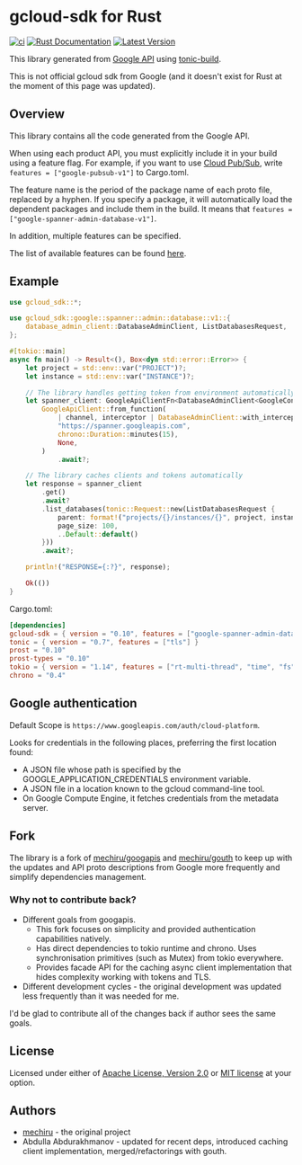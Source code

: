 # gcloud-sdk for Rust

[![ci](https://github.com/abdolence/gcloud-sdk-rs/workflows/ci/badge.svg)](https://github.com/abdolence/gcloud-sdk-rs/actions?query=workflow:ci)
[![Rust Documentation](https://docs.rs/gcloud-sdk/badge.svg)](https://docs.rs/gcloud-sdk)
[![Latest Version](https://img.shields.io/crates/v/gcloud-sdk.svg)](https://crates.io/crates/gcloud-sdk)

This library generated from [Google API](https://github.com/googleapis/googleapis) using [tonic-build](https://github.com/hyperium/tonic/tree/master/tonic-build).

This is not official gcloud sdk from Google (and it doesn't exist for Rust at the moment of this page was updated).

## Overview
This library contains all the code generated from the Google API.

When using each product API, you must explicitly include it in your build using a feature flag.
For example, if you want to use [Cloud Pub/Sub](https://cloud.google.com/pubsub), write `features = ["google-pubsub-v1"]` to Cargo.toml.

The feature name is the period of the package name of each proto file, replaced by a hyphen.
If you specify a package, it will automatically load the dependent packages and include them in the build.
It means that `features = ["google-spanner-admin-database-v1"]`.

In addition, multiple features can be specified.

The list of available features can be found [here](./gcloud-sdk/Cargo.toml#L22-L390).

## Example

```rust
use gcloud_sdk::*;

use gcloud_sdk::google::spanner::admin::database::v1::{
    database_admin_client::DatabaseAdminClient, ListDatabasesRequest,
};

#[tokio::main]
async fn main() -> Result<(), Box<dyn std::error::Error>> {
    let project = std::env::var("PROJECT")?;
    let instance = std::env::var("INSTANCE")?;

    // The library handles getting token from environment automatically
    let spanner_client: GoogleApiClientFn<DatabaseAdminClient<GoogleConnectorInterceptedService>> = 
        GoogleApiClient::from_function(
            | channel, interceptor | DatabaseAdminClient::with_interceptor(channel, interceptor),
            "https://spanner.googleapis.com",
            chrono::Duration::minutes(15),
            None,
        )
            .await?;

    // The library caches clients and tokens automatically
    let response = spanner_client
        .get()
        .await?
        .list_databases(tonic::Request::new(ListDatabasesRequest {
            parent: format!("projects/{}/instances/{}", project, instance),
            page_size: 100,
            ..Default::default()
        }))
        .await?;

    println!("RESPONSE={:?}", response);

    Ok(())
}

```

Cargo.toml:
```toml
[dependencies]
gcloud-sdk = { version = "0.10", features = ["google-spanner-admin-database-v1"] }
tonic = { version = "0.7", features = ["tls"] }
prost = "0.10"
prost-types = "0.10"
tokio = { version = "1.14", features = ["rt-multi-thread", "time", "fs", "macros"] }
chrono = "0.4"
```

## Google authentication

Default Scope is `https://www.googleapis.com/auth/cloud-platform`.

Looks for credentials in the following places, preferring the first location found:
- A JSON file whose path is specified by the GOOGLE_APPLICATION_CREDENTIALS environment variable.
- A JSON file in a location known to the gcloud command-line tool.
- On Google Compute Engine, it fetches credentials from the metadata server.

## Fork
The library is a fork of [mechiru/googapis](https://github.com/mechiru/googapis) and [mechiru/gouth](https://github.com/mechiru/gouth) to keep up with
the updates and API proto descriptions from Google more frequently and simplify dependencies management.

### Why not to contribute back?
- Different goals from googapis.
    * This fork focuses on simplicity and provided authentication capabilities natively.
    * Has direct dependencies to tokio runtime and chrono.
      Uses synchronisation primitives (such as Mutex) from tokio everywhere.
    * Provides facade API for the caching async client implementation
      that hides complexity working with tokens and TLS.
- Different development cycles - the original development was updated less frequently than it was needed for me.

I'd be glad to contribute all of the changes back if author sees the same goals.

## License
Licensed under either of [Apache License, Version 2.0](./LICENSE-APACHE)
or [MIT license](./LICENSE-MIT) at your option.

## Authors
- [mechiru](https://github.com/mechiru) - the original project
- Abdulla Abdurakhmanov - updated for recent deps, introduced caching client implementation, merged/refactorings with gouth.
